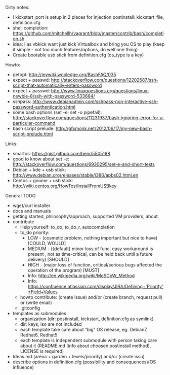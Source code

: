 Dirty notes:
 - ! kickstart_port is setup in 2 places for injection postinstall: kickstart_file, definition.cfg
 - shell completion: https://github.com/mitchellh/vagrant/blob/master/contrib/bash/completion.sh
 - idea: I as vbkick want just kick Virtualbox and bring you OS to play (keep it simple - not too much features/options, do well one thing)
 - Create bootable usb stick from definition.cfg (os_type is a key)

Howto:
 - getopt: http://mywiki.wooledge.org/BashFAQ/035
 - expect + passwd: http://stackoverflow.com/questions/12202587/ssh-script-that-automatically-enters-password
 - expect + passwd: http://www.linuxquestions.org/questions/linux-newbie-8/ssh-with-password-533684/
 - sshpass: http://www.debianadmin.com/sshpass-non-interactive-ssh-password-authentication.html
 - some bash options (set -e; set -o pipefail): http://stackoverflow.com/questions/11231937/bash-ignoring-error-for-a-particular-command
 - bash script prelude: http://gfxmonk.net/2012/06/17/my-new-bash-script-prelude.html

Links: 
 - smartos: https://gist.github.com/benr/5505198
 - good to know about set -e: http://stackoverflow.com/questions/6930295/set-e-and-short-tests
 - Debian + kde + usb stick: http://www.debian.org/releases/stable/i386/apbs02.html.en
 - Centos + gnome + usb stick: http://wiki.centos.org/HowTos/InstallFromUSBkey

General TODO
 - wget/curl installer
 - docs and manuals
 - getting started, philosophy/approach, supported VM providers, about
 - contribute
    - Help yourself: to_do, to_do_r, autocompletion
    - to_do priority:
        - LOW - (cosmetic problem, nothing important but nice to have) [COULD, WOULD]
        - MEDIUM - ({default} minor loss of func. easy workaround is present , not as time-critical, can be held back until a future delivery) [SHOULD]
        - HIGH - (major loss of function, critical/serious bugs affected the operation of the program) [MUST]
        - Info: http://en.wikipedia.org/wiki/MoSCoW_Method
        - Info: https://confluence.atlassian.com/display/JIRA/Defining+'Priority'+Field+Values
    - howto contribute: (create issue) and/or (create branch, request pull) or (write email)
    - .gitconfig
 - templates as submodules
    - organization (dir: postinstall, kickstart, definition.cfg as symlink)
    - dir: keys, iso are not included
    - each template take care about “big” OS release, eg. Debian7, Redhat6, Redhat5
    - each template is independent submodule with person taking care about it (README.md [info about choosen postinstall method], LICENSE is required)
 - Ideas.md (arena + garden + levels/priority) and/or (create issu)
 - describe options in definition.cfg (possibility and consequences)(OS influence)
